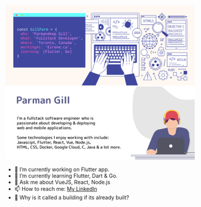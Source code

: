 ![GillParm header](https://github.com/gillparm/gillparm/blob/main/assets/full-stack-developer.png)
![GillParm name](https://github.com/gillparm/gillparm/blob/main/assets/desc.png)


- 🔭 I’m currently working on Flutter app.
- 🌱 I’m currently learning Flutter, Dart & Go.
- 💬 Ask me about VueJS, React, Node.js
- 📫 How to reach me: [My LinkedIn](https://www.linkedin.com/in/parmangill/)
- 🤔 Why is it called a building if its already built?

